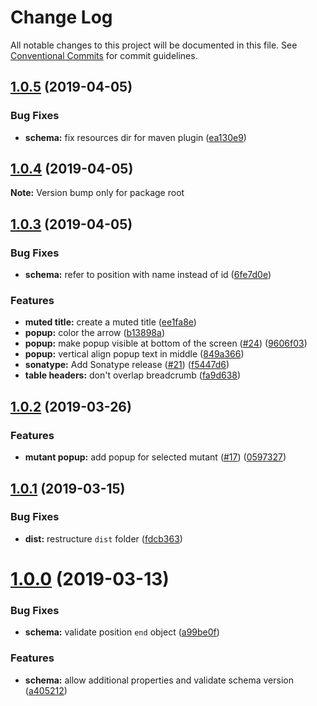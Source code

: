 # Change Log

All notable changes to this project will be documented in this file.
See [Conventional Commits](https://conventionalcommits.org) for commit guidelines.

## [1.0.5](https://github.com/stryker-mutator/mutation-testing-elements/compare/v1.0.4...v1.0.5) (2019-04-05)


### Bug Fixes

* **schema:** fix resources dir for maven plugin ([ea130e9](https://github.com/stryker-mutator/mutation-testing-elements/commit/ea130e9))





## [1.0.4](https://github.com/stryker-mutator/mutation-testing-elements/compare/v1.0.3...v1.0.4) (2019-04-05)

**Note:** Version bump only for package root





## [1.0.3](https://github.com/stryker-mutator/mutation-testing-elements/compare/v1.0.2...v1.0.3) (2019-04-05)


### Bug Fixes

* **schema:** refer to position with name instead of id ([6fe7d0e](https://github.com/stryker-mutator/mutation-testing-elements/commit/6fe7d0e))


### Features

* **muted title:** create a muted title ([ee1fa8e](https://github.com/stryker-mutator/mutation-testing-elements/commit/ee1fa8e))
* **popup:** color the arrow ([b13898a](https://github.com/stryker-mutator/mutation-testing-elements/commit/b13898a))
* **popup:** make popup visible at bottom of the screen ([#24](https://github.com/stryker-mutator/mutation-testing-elements/issues/24)) ([9606f03](https://github.com/stryker-mutator/mutation-testing-elements/commit/9606f03))
* **popup:** vertical align popup text in middle ([849a366](https://github.com/stryker-mutator/mutation-testing-elements/commit/849a366))
* **sonatype:** Add Sonatype release ([#21](https://github.com/stryker-mutator/mutation-testing-elements/issues/21)) ([f5447d6](https://github.com/stryker-mutator/mutation-testing-elements/commit/f5447d6))
* **table headers:** don't overlap breadcrumb ([fa9d638](https://github.com/stryker-mutator/mutation-testing-elements/commit/fa9d638))





## [1.0.2](https://github.com/stryker-mutator/mutation-testing-elements/compare/v1.0.1...v1.0.2) (2019-03-26)


### Features

* **mutant popup:** add popup for selected mutant ([#17](https://github.com/stryker-mutator/mutation-testing-elements/issues/17)) ([0597327](https://github.com/stryker-mutator/mutation-testing-elements/commit/0597327))





## [1.0.1](https://github.com/stryker-mutator/mutation-testing-elements/compare/v1.0.0...v1.0.1) (2019-03-15)


### Bug Fixes

* **dist:** restructure `dist` folder ([fdcb363](https://github.com/stryker-mutator/mutation-testing-elements/commit/fdcb363))





# [1.0.0](https://github.com/stryker-mutator/mutation-testing-elements/compare/v0.0.7...v1.0.0) (2019-03-13)


### Bug Fixes

* **schema:** validate position `end` object ([a99be0f](https://github.com/stryker-mutator/mutation-testing-elements/commit/a99be0f))


### Features

* **schema:** allow additional properties and validate schema version ([a405212](https://github.com/stryker-mutator/mutation-testing-elements/commit/a405212))
